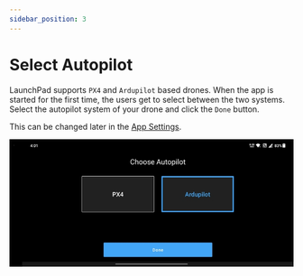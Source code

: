 ```yaml
---
sidebar_position: 3
---
```


# Select Autopilot

LaunchPad supports `PX4` and `Ardupilot` based drones. When the app is started for the first time, the users get to
select between the two systems. Select the autopilot system of your drone and click the `Done` button.

This can be changed later in the [App Settings](../settings/app-settings.md).

![Select Autopilot](./img/select-autopilot.jpg)
